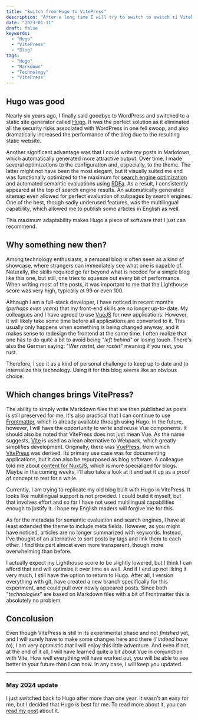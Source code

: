 ```yaml
---
title: "Switch from Hugo to VitePress"
description: "After a long time I will try to switch to switch ti VitePress for blogging."
date: "2023-01-11"
draft: false
keywords:
  - "Hugo"
  - "VitePress"
  - "Blog"
tags:
  - "Hugo"
  - "Markdown"
  - "Technology"
  - "VitePress"
---
```


## Hugo was good
Nearly six years ago, I finally said goodbye to WordPress and switched to
a static site generator called [Hugo](/en/post/hallo-welt). It was the perfect
solution as it eliminated all the security risks associated with WordPress in
one fell swoop, and also dramatically increased the performance of the blog
due to the resulting static website.

Another significant advantage was that I could write my posts in Markdown,
which automatically generated more attractive output. Over time, I made
several optimizations to the configuration and, especially, to the theme.
The latter might not have been the most elegant, but it visually suited me
and was functionally optimized to the maximum for [search engine optimization](https://en.wikipedia.org/wiki/Search_engine_optimization)
and automated semantic evaluations using [RDFa](https://en.wikipedia.org/wiki/RDFa).
As a result, I consistently appeared at the top of search engine results.
An automatically generated sitemap even allowed for perfect evaluation of
subpages by search engines. One of the best, though sadly underused features,
was the multilingual capability, which allowed me to publish some articles
in English as well.

This maximum adaptability makes Hugo a piece of software that I just can recommend.

## Why something new then?
Among technology enthusiasts, a personal blog is often seen as a kind
of showcase, where strangers can immediately see what one is capable of.
Naturally, the skills required go far beyond what is needed for a simple
blog like this one, but still, one tries to squeeze out every bit of
performance. When writing most of the posts, it was important to me that
the Lighthouse score was very high, typically at 99 or even 100.

Although I am a full-stack developer, I have noticed in recent months
(_perhaps even years_) that my front-end skills are no longer up-to-date.
My colleagues and I have agreed to use [VueJS](https://vuejs.org/) for
new applications. However, it will likely take some time before all
applications are converted to it. This usually only happens when
something is being changed anyway, and it makes sense to redesign
the frontend at the same time. I often realize that one has to do
quite a bit to avoid being "_left behind_" or losing touch. There's
also the German saying: "_Wer rastet, der rostet_" meaning if you rest,
you rust.

Therefore, I see it as a kind of personal challenge to keep up to date
and to internalize this technology. Using it for this blog seems like
an obvious choice.

## Which changes brings VitePress?
The ability to simply write Markdown files that are then published as posts
is still preserved for me. It's also practical that I can continue to use
[Frontmatter](https://gohugo.io/content-management/front-matter/), which is
already available through using Hugo. In the future, however, I will have
the opportunity to write and reuse Vue components. It should also be noted
that VitePress does not just mean Vue. As the name suggests, [Vite](https://vitejs.dev/)
is used as a lean alternative to Webpack, which greatly simplifies
development. Originally, there was [VuePress](https://vuepress.vuejs.org/),
from which [VitePress](https://vitepress.vuejs.org/) was derived. Its primary
use case was for documenting applications, but it can also be repurposed as
blog software. A colleague told me about [content for NuxtJS](https://content.nuxtjs.org/),
which is more specialized for blogs. Maybe in the coming weeks, I'll also
take a look at it and set it up as a proof of concept to test for a while.

Currently, I am trying to replicate my old blog built with Hugo in VitePress.
It looks like multilingual support is not provided. I could build it myself,
but that involves effort and so far I have not used multilingual capabilities
enough to justify it. I hope my English readers will forgive me for this.

As for the metadata for semantic evaluation and search engines, I have
at least extended the theme to include meta fields. However, as you might
have noticed, articles are no longer summarized with keywords. Instead,
I've thought of an alternative to sort posts by tags and link them to
each other. I find this part almost even more transparent, though more
overwhelming than before.

I actually expect my Lighthouse score to be slightly lowered, but I think
I can afford that and will optimize it over time as well. And if I end up
not liking it very much, I still have the option to return to Hugo. After
all, I version everything with git, have created a new branch specifically
for this experiment, and could pull over newly appeared posts. Since both
"_technologies_" are based on Markdown files with a bit of Frontmatter
this is absolutely no problem.

## Concolusion
Even though VitePress is still in its experimental phase and not
_finished_ yet, and I will surely have to make some changes here
and there (_I indeed have to_), I am very optimistic that I will
enjoy this little adventure. And even if not, at the end of it all,
I will have learned quite a bit about Vue in conjunction with Vite.
How well everything will have worked out, you will be able to see
better in your future than I can now. In any case, I will keep you
updated.

---
### May 2024 update
I just switched back to Hugo after more than one year. It wasn't an easy
for me, but I decided that Hugo is best for me. To read more about it,
you can [read my post](/en/post/zurueckzuhugo) about it.